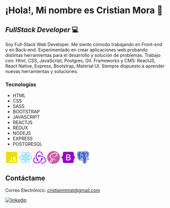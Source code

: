 # ¡Hola!, Mi nombre es Cristian Mora 👋
## _FullStack Developer_ 💻


Soy Full-Stack Web Developer. Me siento cómodo trabajando en Front-end y en Back-end. Experimentado en crear aplicaciones web probando distintas herramientas para el desarrollo y solución de problemas. Trabajo con: Html, CSS, JavaScript, Postgres, Git.  Frameworks y CMS: ReactJS, React Native, Express, Bootstrap, Material UI. Siempre dispuesto a aprender nuevas herramientas y soluciones.

### **Tecnologías**

- HTML
- CSS
- SASS
- BOOTSTRAP
- JAVASCRIPT
- REACTJS
- REDUX
- NODEJS
- EXPRESS
- POSTGRESQL

<img src='./logos/javascript.svg' alt='javascript' height='40'> <img src='./logos/react.svg' alt='react' height='40'> <img src='./logos/redux.svg' alt='redux' height='40'> <img src='./logos/sass.svg' alt='sass' height='40'> <img src='./logos/bootstrap.svg' alt='bootstrap' height='40'> <img src='./logos/postgresql.svg' alt='postgresql' height='40'>

## Contáctame

Correo Electrónico: cristianmmst@gmail.com

[<img src='https://cdn.jsdelivr.net/npm/simple-icons@3.0.1/icons/linkedin.svg' alt='linkedin' height='40'>](https://www.linkedin.com/in/cristian-mora-6342a4248//)
